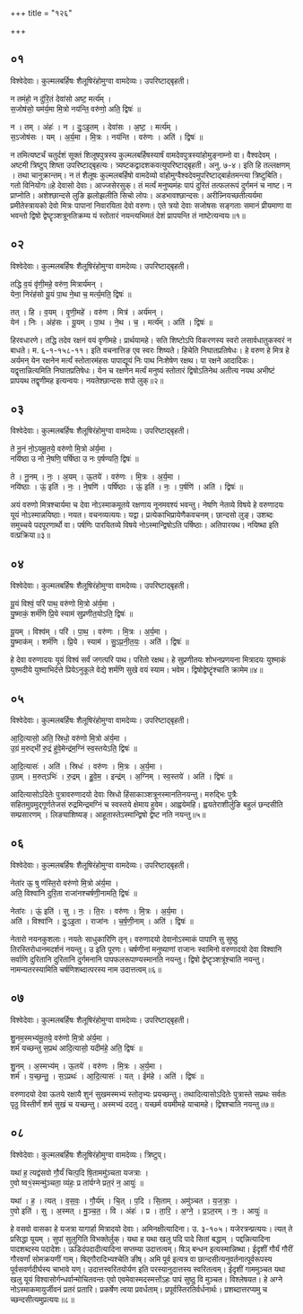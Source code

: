 +++
title = "१२६"

+++


## ०१
विश्वेदेवाः। कुल्मलबर्हिषः शैलूषिरंहोमुग्वा वामदेव्यः। उपरिष्टाद्बृहती।

न तमंहो॒ न दु॑रि॒तं देवा॑सो अष्ट॒ मर्त्य॑म् ।  
स॒जोष॑सो॒ यम॑र्य॒मा मि॒त्रो नय॑न्ति॒ वरु॑णो॒ अति॒ द्विषः॑ ॥

न । तम् । अंहः॑ । न । दुः॒ऽइ॒तम् । देवा॑सः । अ॒ष्ट॒ । मर्त्य॑म् ।  
स॒ऽजोष॑सः । यम् । अ॒र्य॒मा । मि॒त्रः । नय॑न्ति । वरु॑णः । अति॑ । द्विषः॑ ॥

न तमित्यष्टर्चं चतुर्दशं सूक्तं शिलूषपुत्रस्य कुल्मलबर्हिषस्यार्षं वामदेवपुत्रस्यांहोमुङ्नाम्नो वा। वैश्वदेवम् । अष्टमी त्रिष्टुप् शिष्ता उपरिष्टाद्बृहत्यः। त्र्यष्टकद्वादशकवत्युपरिष्टाद्बृहती। अनु. ७-४। इति हि तल्लक्षणम् । तथा चानुक्रान्तम्। न तं शैलूषः कुल्मलबर्हिषो वामदेव्यो वांहोमुग्वैश्वदेवमुपरिष्टाद्बार्हतमन्त्या त्रिष्टुबिति। गतो विनियोगः॥हे देवासो देवाः। आज्जसेरसुक्। तं मर्त्यं मनुष्यमंहः पापं दुरितं तत्फलरूपं दुर्गमनं च नाष्ट। न प्राप्नोति। अशेश्छान्दसे लुङि झलोझलीति सिचो लोपः। अडभावश्छान्दसः। अरीन्न्नियच्छतीत्यर्यमा प्रमीतेस्त्रायको देवो मित्रः पापानां निवारयिता देवो वरुणः। एते त्रयो देवाः सजोषसः सङ्गताः समानं प्रीयमाणा वा भवन्तो द्विषो द्वेष्टॄञ्शत्रूनतिक्रम्य यं स्तोतारं नयन्त्यभिमतं देशं प्रापयन्ति तं नाष्टेत्यन्वयः॥१॥

## ०२
विश्वेदेवाः। कुल्मलबर्हिषः शैलूषिरंहोमुग्वा वामदेव्यः। उपरिष्टाद्बृहती।

तद्धि व॒यं वृ॑णी॒महे॒ वरु॑ण॒ मित्रार्य॑मन् ।  
येना॒ निरंह॑सो यू॒यं पा॒थ ने॒था च॒ मर्त्य॒मति॒ द्विषः॑ ॥

तत् । हि । व॒यम् । वृ॒णी॒महे॑ । वरु॑ण । मित्र॑ । अर्य॑मन् ।  
येन॑ । निः । अंह॑सः । यू॒यम् । पा॒थ । ने॒थ । च॒ । मर्त्य॑म् । अति॑ । द्विषः॑ ॥

हिरवधारणे। तद्धि तदेव रक्षनं वयं वृणीमहे। प्रार्थयामहे। सति शिष्टोऽपि विकरणस्य स्वरो लसार्वधातुकस्वरं न बाधते। म. ६-१-१५८-११। इति वचनात्तिङ एव स्वरः शिष्यते। हिचेति निघातप्रतिषेधः। हे वरुण हे मित्र हे अर्यमन् येन रक्षनेन मर्त्यं स्तोतारमंहसः पापाद्यूयं निः पाथ निःशेषेण रक्षथ। पा रक्षने आदादिकः। यद्वृत्तान्नित्यमिति निघातप्रतिषेधः। येन च रक्षणेन मर्त्यं मनुष्यं स्तोतारं द्विषोऽतिनेथ अतीत्य नयथ अभीष्टं प्रापयथ तद्वृणीमह इत्यन्वयः। नयतेश्छान्दसः शपो लुक्॥२॥

## ०३
विश्वेदेवाः। कुल्मलबर्हिषः शैलूषिरंहोमुग्वा वामदेव्यः। उपरिष्टाद्बृहती।

ते नू॒नं नो॒ऽयमू॒तये॒ वरु॑णो मि॒त्रो अ॑र्य॒मा ।  
नयि॑ष्ठा उ नो ने॒षणि॒ पर्षि॑ष्ठा उ नः प॒र्षण्यति॒ द्विषः॑ ॥

ते । नू॒नम् । नः॒ । अ॒यम् । ऊ॒तये॑ । वरु॑णः । मि॒त्रः । अ॒र्य॒मा ।  
नयि॑ष्ठाः । ऊं॒ इति॑ । नः॒ । ने॒षणि॑ । पर्षि॑ष्ठाः । ऊं॒ इति॑ । नः॒ । प॒र्षणि॑ । अति॑ । द्विषः॑ ॥

अयं वरुणो मित्रश्चार्यमा च देवा नोऽस्माकमूतये रक्षणाय नूनमवश्यं भवन्तु। नेषणि नेतव्ये विषये हे वरुणादयः यूयं नोऽस्मान्नयिष्ठाः। नयत। वचनव्यत्ययः। यद्वा। प्रत्येकाभिप्रायेणैकवचनम्। छान्दसो लुङ्। उशब्दः समुच्चये पदपूरणार्थो वा। पर्षणिः पारयितव्ये विषये नोऽस्मान्द्विषोऽति पर्षिष्ठाः। अतिपारयथ। नयिष्था इति वत्प्रक्रिया॥३॥

## ०४
विश्वेदेवाः। कुल्मलबर्हिषः शैलूषिरंहोमुग्वा वामदेव्यः। उपरिष्टाद्बृहती।

यू॒यं विश्वं॒ परि॑ पाथ॒ वरु॑णो मि॒त्रो अ॑र्य॒मा ।  
यु॒ष्माकं॒ शर्म॑णि प्रि॒ये स्याम॑ सुप्रणीत॒योऽति॒ द्विषः॑ ॥

यू॒यम् । विश्व॑म् । परि॑ । पा॒थ॒ । वरु॑णः । मि॒त्रः । अ॒र्य॒मा ।  
यु॒ष्माक॑म् । शर्म॑णि । प्रि॒ये । स्याम॑ । सु॒ऽप्र॒नी॒त॒यः॒ । अति॑ । द्विषः॑ ॥

हे देवा वरुणादयः यूयं विश्वं सर्वं जगत्परि पाथ। परितो रक्षथ। हे सुप्रणीतयः शोभनप्रणयना मित्रादयः युश्माकं युश्मदीये युश्माभिर्दत्ते प्रियेऽनुकूले वेद्ये शर्मणि सुखे वयं स्याम। भवेम। द्विषोद्वेष्टॄंश्चाति क्रामेम॥४॥

## ०५
विश्वेदेवाः। कुल्मलबर्हिषः शैलूषिरंहोमुग्वा वामदेव्यः। उपरिष्टाद्बृहती।

आ॒दि॒त्यासो॒ अति॒ स्रिधो॒ वरु॑णो मि॒त्रो अ॑र्य॒मा ।  
उ॒ग्रं म॒रुद्भी॑ रु॒द्रं हु॑वे॒मेन्द्र॑म॒ग्निं स्व॒स्तयेऽति॒ द्विषः॑ ॥

आ॒दि॒त्यासः॑ । अति॑ । स्रिधः॑ । वरु॑णः । मि॒त्रः । अ॒र्य॒मा ।  
उ॒ग्रम् । म॒रुत्ऽभिः॑ । रु॒द्रम् । हु॒वे॒म॒ । इन्द्र॑म् । अ॒ग्निम् । स्व॒स्तये॑ । अति॑ । द्विषः॑ ॥

आदित्यासोऽदितेः पुत्रावरुणादयो देवाः स्रिधो हिंसाकाञ्शत्रूनस्मानतिनयन्तु। मरुद्भिः पुत्रैः सहितमुग्रमुद्गूर्णतेजसं रुद्रमिन्द्रमग्निं च स्वस्तये क्षेमाय हुवेम। आह्वयेमहि। ह्वयतेराशीर्लुङि बहुलं छन्दसीति सम्प्रसारणम् । लिङ्याशिष्यङ्। आहूतास्तेऽस्मान्द्विषो द्वेष्ट नति नयन्तु॥५॥

## ०६
विश्वेदेवाः। कुल्मलबर्हिषः शैलूषिरंहोमुग्वा वामदेव्यः। उपरिष्टाद्बृहती।

नेता॑र ऊ॒ षु ण॑स्ति॒रो वरु॑णो मि॒त्रो अ॑र्य॒मा ।  
अति॒ विश्वा॑नि दुरि॒ता राजा॑नश्चर्षणी॒नामति॒ द्विषः॑ ॥

नेता॑रः । ऊं॒ इति॑ । सु । नः॒ । ति॒रः । वरु॑णः । मि॒त्रः । अ॒र्य॒मा ।  
अति॑ । विश्वा॑नि । दुः॒ऽइ॒ता । राजा॑नः । च॒र्ष॒णी॒नाम् । अति॑ । द्विषः॑ ॥

नेतारो नयनकुशलाः। नयतेः साधुकारिणि तृन्। वरुणादयो देवानोऽस्माकं पापानि सु सुष्ठु तिरस्तिरोधानमदर्शनं नयन्तु। उ इति पूरणः। चर्षणीनां मनुष्याणां राजानः स्वामिनो वरुणादयो देवा विश्वानि सर्वाणि दुरितानि दुरितानि दुर्गमनानि पापफलरूपाण्यस्मानति नयन्तु। द्विषो द्वेष्टॄञ्शत्रूंश्चाति नयन्तु। नामन्यतरस्यामिति चर्षणिशब्दात्परस्य नाम उदात्तत्वम्॥६॥

## ०७
विश्वेदेवाः। कुल्मलबर्हिषः शैलूषिरंहोमुग्वा वामदेव्यः। उपरिष्टाद्बृहती।

शु॒नम॒स्मभ्य॑मू॒तये॒ वरु॑णो मि॒त्रो अ॑र्य॒मा ।  
शर्म॑ यच्छन्तु स॒प्रथ॑ आदि॒त्यासो॒ यदीम॑हे॒ अति॒ द्विषः॑ ॥

शु॒नम् । अ॒स्मभ्य॑म् । ऊ॒तये॑ । वरु॑णः । मि॒त्रः । अ॒र्य॒मा ।  
शर्म॑ । य॒च्छ॒न्तु॒ । स॒ऽप्रथः॑ । आ॒दि॒त्यासः॑ । यत् । ईम॑हे । अति॑ । द्विषः॑ ॥

वरुणादयो देवा ऊतये रक्षायै शुनं सुखमस्मभ्यं स्तोतृभ्यः प्रयच्छन्तु। तथादित्यासोऽदितेः पुत्रास्ते सप्रथः सर्वतः पृठु विस्तीर्णं शर्म सुखं च यच्छन्तु। अस्मभ्यं ददतु। यच्छर्म वयमीमहे याचामहे। द्विषश्चाति नयन्तु॥७॥

## ०८
विश्वेदेवाः। कुल्मलबर्हिषः शैलूषिरंहोमुग्वा वामदेव्यः। त्रिष्टुप्।

यथा॑ ह॒ त्यद्व॑सवो गौ॒र्यं॑ चित्प॒दि षि॒ताममु॑ञ्चता यजत्राः ।  
ए॒वो ष्व१॒॑स्मन्मु॑ञ्चता॒ व्यंहः॒ प्र ता॑र्यग्ने प्रत॒रं न॒ आयुः॑ ॥

यथा॑ । ह॒ । त्यत् । व॒स॒वः॒ । गौ॒र्य॑म् । चि॒त् । प॒दि । सि॒ताम् । अमु॑ञ्चत । य॒ज॒त्राः॒ ।  
ए॒वो इति॑ । सु । अ॒स्मत् । मु॒ञ्च॒त॒ । वि । अंहः॑ । प्र । ता॒रि॒ । अ॒ग्ने॒ । प्र॒ऽत॒रम् । नः॒ । आयुः॑ ॥

हे वसवो वासका हे यजत्रा यागार्हा मित्रादयो देवाः। अमिनक्षीत्यादिना। उ. ३-१०५। यजेरत्रन्प्रत्ययः। त्यत् ते प्रसिद्धा यूयम् । सुपां सुलुगिति विभक्तेर्लुक्। यथा ह यथा खलु पदि पादे सितां बद्धाम् । पद्दन्नित्यादिना पादशब्दस्य पदादेशः। ऊडिदंपदादीत्यादिना सप्तम्या उदात्तत्वम्। षिञ् बन्धन इत्यस्मान्निष्था। ईदृशीं गौर्यं गौरीं गौरवर्णां सोमक्रयणीं गाम्। षिद्गौरादिभ्यश्चेति ङीष्। अमि पूर्व इत्यत्र वा छान्दसीत्यनुवर्तनात्पूर्वरूपस्य पूर्वसवर्णदीर्घस्य चाभावे यण्। उदात्तस्वरितयोर्यण इति परस्यानुदात्तस्य स्वरितत्वम्। ईदृशीं गाममुञ्चत यथा खलु यूयं विश्वासोर्गन्धर्वान्मोचितवन्तः एवो एवमेवास्मदस्मत्तोंऽहः पापं सुष्ठु वि मुञ्चत। विश्लेषयत। हे अग्ने नोऽस्माकमायुर्जीवनं प्रतरं प्रतारि। प्रकर्षेण त्वया प्रवर्धताम्। प्रपूर्वस्तिरतिर्वर्धनार्थः। प्रशब्दात्तरप्यमु च च्छन्दसीत्यमुप्रत्ययः॥८॥